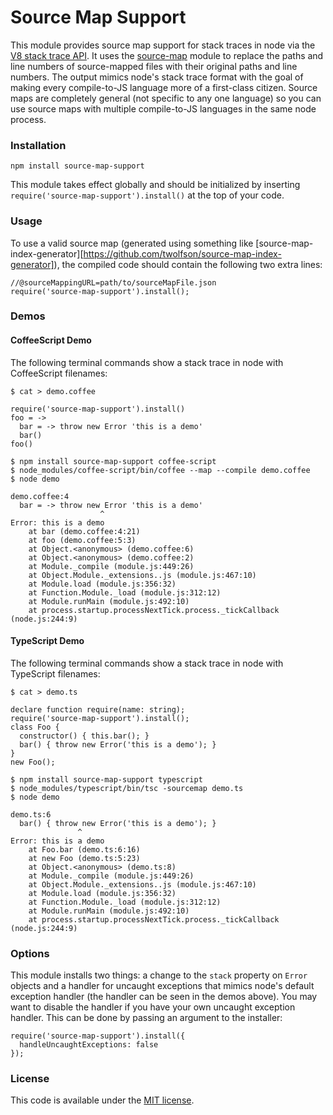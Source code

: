 # Source Map Support

This module provides source map support for stack traces in node via the [V8 stack trace API](http://code.google.com/p/v8/wiki/JavaScriptStackTraceApi). It uses the [source-map](https://github.com/mozilla/source-map) module to replace the paths and line numbers of source-mapped files with their original paths and line numbers. The output mimics node's stack trace format with the goal of making every compile-to-JS language more of a first-class citizen. Source maps are completely general (not specific to any one language) so you can use source maps with multiple compile-to-JS languages in the same node process.

### Installation

    npm install source-map-support

This module takes effect globally and should be initialized by inserting `require('source-map-support').install()` at the top of your code.

### Usage

To use a valid source map (generated using something like [source-map-index-generator][https://github.com/twolfson/source-map-index-generator]), 
the compiled code should contain the following two extra lines:

    //@sourceMappingURL=path/to/sourceMapFile.json
    require('source-map-support').install();
    

### Demos 

#### CoffeeScript Demo

The following terminal commands show a stack trace in node with CoffeeScript filenames:

    $ cat > demo.coffee

    require('source-map-support').install()
    foo = ->
      bar = -> throw new Error 'this is a demo'
      bar()
    foo()

    $ npm install source-map-support coffee-script
    $ node_modules/coffee-script/bin/coffee --map --compile demo.coffee
    $ node demo

    demo.coffee:4
      bar = -> throw new Error 'this is a demo'
                        ^
    Error: this is a demo
        at bar (demo.coffee:4:21)
        at foo (demo.coffee:5:3)
        at Object.<anonymous> (demo.coffee:6)
        at Object.<anonymous> (demo.coffee:2)
        at Module._compile (module.js:449:26)
        at Object.Module._extensions..js (module.js:467:10)
        at Module.load (module.js:356:32)
        at Function.Module._load (module.js:312:12)
        at Module.runMain (module.js:492:10)
        at process.startup.processNextTick.process._tickCallback (node.js:244:9)

#### TypeScript Demo

The following terminal commands show a stack trace in node with TypeScript filenames:

    $ cat > demo.ts

    declare function require(name: string);
    require('source-map-support').install();
    class Foo {
      constructor() { this.bar(); }
      bar() { throw new Error('this is a demo'); }
    }
    new Foo();

    $ npm install source-map-support typescript
    $ node_modules/typescript/bin/tsc -sourcemap demo.ts
    $ node demo

    demo.ts:6
      bar() { throw new Error('this is a demo'); }
                   ^
    Error: this is a demo
        at Foo.bar (demo.ts:6:16)
        at new Foo (demo.ts:5:23)
        at Object.<anonymous> (demo.ts:8)
        at Module._compile (module.js:449:26)
        at Object.Module._extensions..js (module.js:467:10)
        at Module.load (module.js:356:32)
        at Function.Module._load (module.js:312:12)
        at Module.runMain (module.js:492:10)
        at process.startup.processNextTick.process._tickCallback (node.js:244:9)

### Options

This module installs two things: a change to the `stack` property on `Error` objects and a handler for uncaught exceptions that mimics node's default exception handler (the handler can be seen in the demos above). You may want to disable the handler if you have your own uncaught exception handler. This can be done by passing an argument to the installer:

    require('source-map-support').install({
      handleUncaughtExceptions: false
    });

### License

This code is available under the [MIT license](http://opensource.org/licenses/MIT).

